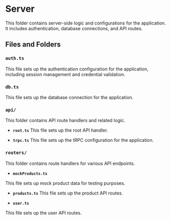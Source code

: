 # Server

This folder contains server-side logic and configurations for the application. It includes authentication, database connections, and API routes.

## Files and Folders

### `auth.ts`

This file sets up the authentication configuration for the application, including session management and credential validation.

### `db.ts`

This file sets up the database connection for the application.

### `api/`

This folder contains API route handlers and related logic.

- **`root.ts`**
This file sets up the root API handler.

- **`trpc.ts`**
This file sets up the tRPC configuration for the application.

### `routers/`

This folder contains route handlers for various API endpoints.

- **`mockProducts.ts`**

This file sets up mock product data for testing purposes.

- **`products.ts`**
This file sets up the product API routes.

- **`user.ts`**

This file sets up the user API routes.
